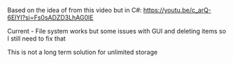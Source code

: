 Based on the idea of from this video but in C#: https://youtu.be/c_arQ-6ElYI?si=Fs0sADZD3LhAG0lE

Current - File system works but some issues with GUI and deleting items so I still need to fix that

This is not a long term solution for unlimited storage
